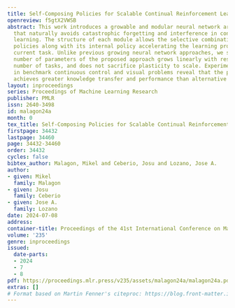 ```yaml
---
title: Self-Composing Policies for Scalable Continual Reinforcement Learning
openreview: f5gtX2VWSB
abstract: This work introduces a growable and modular neural network architecture
  that naturally avoids catastrophic forgetting and interference in continual reinforcement
  learning. The structure of each module allows the selective combination of previous
  policies along with its internal policy accelerating the learning process on the
  current task. Unlike previous growing neural network approaches, we show that the
  number of parameters of the proposed approach grows linearly with respect to the
  number of tasks, and does not sacrifice plasticity to scale. Experiments conducted
  in benchmark continuous control and visual problems reveal that the proposed approach
  achieves greater knowledge transfer and performance than alternative methods.
layout: inproceedings
series: Proceedings of Machine Learning Research
publisher: PMLR
issn: 2640-3498
id: malagon24a
month: 0
tex_title: Self-Composing Policies for Scalable Continual Reinforcement Learning
firstpage: 34432
lastpage: 34460
page: 34432-34460
order: 34432
cycles: false
bibtex_author: Malagon, Mikel and Ceberio, Josu and Lozano, Jose A.
author:
- given: Mikel
  family: Malagon
- given: Josu
  family: Ceberio
- given: Jose A.
  family: Lozano
date: 2024-07-08
address:
container-title: Proceedings of the 41st International Conference on Machine Learning
volume: '235'
genre: inproceedings
issued:
  date-parts:
  - 2024
  - 7
  - 8
pdf: https://proceedings.mlr.press/v235/assets/malagon24a/malagon24a.pdf
extras: []
# Format based on Martin Fenner's citeproc: https://blog.front-matter.io/posts/citeproc-yaml-for-bibliographies/
---
```

